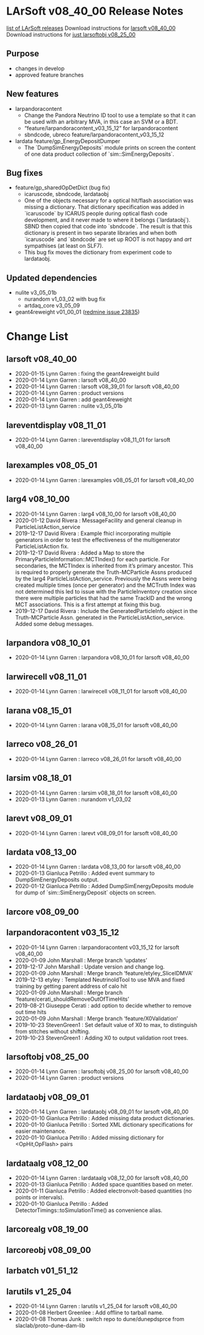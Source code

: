 LArSoft v08_40_00 Release Notes
======================================================================

[list of LArSoft releases](LArSoft_release_list)
Download instructions for [larsoft v08_40_00](http://scisoft.fnal.gov/scisoft/bundles/larsoft/v08_40_00/larsoft-v08_40_00.html)
Download instructions for [just larsoftobj v08_25_00](http://scisoft.fnal.gov/scisoft/bundles/larsoftobj/v08_25_00/larsoftobj-v08_25_00.html)

Purpose
--------------------

-   changes in develop
-   approved feature branches

New features
------------------------------

-   larpandoracontent
    -   Change the Pandora Neutrino ID tool to use a template so that it can be used with an arbitrary MVA, in this case an SVM or a BDT.
    -   “feature/larpandoracontent_v03_15_12” for larpandoracontent
    -   sbndcode, ubreco feature/larpandoracontent_v03_15_12
-   lardata feature/gp_EnergyDepositDumper
    -   The \`DumpSimEnergyDeposits\` module prints on screen the content of one data product collection of \`sim::SimEnergyDeposits\`.

Bug fixes
------------------------

-   feature/gp_sharedOpDetDict (bug fix)
    -   icaruscode, sbndcode, lardataobj
    -   One of the objects necessary for a optical hit/flash association was missing a
        dictionary. That dictionary specification was added in \`icaruscode\` by ICARUS people
        during optical flash code development, and it never made to where it belongs
        (\`lardataobj\`). SBND then copied that code into \`sbndcode\`. The result is that this dictionary is present in two separate libraries and
        when both \`icaruscode\` and \`sbndcode\` are set up ROOT is not happy and *art*
        sympathises (at least on SLF7).
    -   This bug fix moves the dictionary from experiment code to lardataobj.

Updated dependencies
----------------------------------------------

-   nulite v3_05_01b
    -   nurandom v1_03_02 with bug fix
    -   artdaq_core v3_05_09
-   geant4reweight v01_00_01 ([redmine issue 23835](https://cdcvs.fnal.gov/redmine/issues/23835))

Change List
============================

larsoft v08_40_00
------------------------------------------

-   2020-01-15 Lynn Garren : fixing the geant4reweight build
-   2020-01-14 Lynn Garren : larsoft v08_40_00
-   2020-01-14 Lynn Garren : larsoft v08_39_01 for larsoft v08_40_00
-   2020-01-14 Lynn Garren : product versions
-   2020-01-14 Lynn Garren : add geant4reweight
-   2020-01-13 Lynn Garren : nulite v3_05_01b

lareventdisplay v08_11_01
----------------------------------------------------------

-   2020-01-14 Lynn Garren : lareventdisplay v08_11_01 for larsoft v08_40_00

larexamples v08_05_01
--------------------------------------------------

-   2020-01-14 Lynn Garren : larexamples v08_05_01 for larsoft v08_40_00

larg4 v08_10_00
--------------------------------------

-   2020-01-14 Lynn Garren : larg4 v08_10_00 for larsoft v08_40_00
-   2020-01-12 David Rivera : MessageFacility and general cleanup in ParticleListAction_service
-   2019-12-17 David Rivera : Example fhicl incorporating multiple generators in order to test the effectiveness of the multigenerator ParticleListAction fix.
-   2019-12-17 David Rivera : Added a Map to store the PrimaryParticleInformation::MCTIndex() for each particle. For secondaries, the MCTIndex is inherited from it’s primary ancestor. This is required to properly generate the Truth-MCParticle Assns produced by the larg4 ParticleListAction_service. Previously the Assns were being created multiple times (once per generator) and the MCTruth Index was not determined this led to issue with the ParticleInventory creation since there were multiple particles that had the same TrackID and the wrong MCT associations. This is a first attempt at fixing this bug.
-   2019-12-17 David Rivera : Include the GeneratedParticleInfo object in the Truth-MCParticle Assn. generated in the ParticleListAction_service. Added some debug messages.

larpandora v08_10_01
------------------------------------------------

-   2020-01-14 Lynn Garren : larpandora v08_10_01 for larsoft v08_40_00

larwirecell v08_11_01
--------------------------------------------------

-   2020-01-14 Lynn Garren : larwirecell v08_11_01 for larsoft v08_40_00

larana v08_15_01
----------------------------------------

-   2020-01-14 Lynn Garren : larana v08_15_01 for larsoft v08_40_00

larreco v08_26_01
------------------------------------------

-   2020-01-14 Lynn Garren : larreco v08_26_01 for larsoft v08_40_00

larsim v08_18_01
----------------------------------------

-   2020-01-14 Lynn Garren : larsim v08_18_01 for larsoft v08_40_00
-   2020-01-13 Lynn Garren : nurandom v1_03_02

larevt v08_09_01
----------------------------------------

-   2020-01-14 Lynn Garren : larevt v08_09_01 for larsoft v08_40_00

lardata v08_13_00
------------------------------------------

-   2020-01-14 Lynn Garren : lardata v08_13_00 for larsoft v08_40_00
-   2020-01-13 Gianluca Petrillo : Added event summary to DumpSimEnergyDeposits output.
-   2020-01-12 Gianluca Petrillo : Added DumpSimEnergyDeposits module for dump of \`sim::SimEnergyDeposit\` objects on screen.

larcore v08_09_00
------------------------------------------

larpandoracontent v03_15_12
--------------------------------------------------------------

-   2020-01-14 Lynn Garren : larpandoracontent v03_15_12 for larsoft v08_40_00
-   2020-01-09 John Marshall : Merge branch ‘updates’
-   2019-12-17 John Marshall : Update version and change log.
-   2020-01-09 John Marshall : Merge branch ‘feature/etyley_SliceIDMVA’
-   2019-12-13 etyley : Templated NeutrinoIdTool to use MVA and fixed training by getting parent address of calo hit
-   2020-01-09 John Marshall : Merge branch ‘feature/cerati_shouldRemoveOutOfTimeHits’
-   2019-08-21 Giuseppe Cerati : add option to decide whether to remove out time hits
-   2020-01-09 John Marshall : Merge branch ‘feature/X0Validation’
-   2019-10-23 StevenGreen1 : Set default value of X0 to max, to distinguish from stitches without shifting.
-   2019-10-23 StevenGreen1 : Adding X0 to output validation root trees.

larsoftobj v08_25_00
------------------------------------------------

-   2020-01-14 Lynn Garren : larsoftobj v08_25_00 for larsoft v08_40_00
-   2020-01-14 Lynn Garren : product versions

lardataobj v08_09_01
------------------------------------------------

-   2020-01-14 Lynn Garren : lardataobj v08_09_01 for larsoft v08_40_00
-   2020-01-10 Gianluca Petrillo : Added missing data product dictionaries.
-   2020-01-10 Gianluca Petrillo : Sorted XML dictionary specifications for easier maintenance.
-   2020-01-10 Gianluca Petrillo : Added missing dictionary for \<OpHit,OpFlash\> pairs

lardataalg v08_12_00
------------------------------------------------

-   2020-01-14 Lynn Garren : lardataalg v08_12_00 for larsoft v08_40_00
-   2020-01-13 Gianluca Petrillo : Added space quantities based on meter.
-   2020-01-11 Gianluca Petrillo : Added electronvolt-based quantities (no points or intervals).
-   2020-01-10 Gianluca Petrillo : Added DetectorTimings::toSimulationTime() as convenience alias.

larcorealg v08_19_00
------------------------------------------------

larcoreobj v08_09_00
------------------------------------------------

larbatch v01_51_12
--------------------------------------------

larutils v1_25_04
------------------------------------------

-   2020-01-14 Lynn Garren : larutils v1_25_04 for larsoft v08_40_00
-   2020-01-08 Herbert Greenlee : Add offline to tarball name.
-   2020-01-08 Thomas Junk : switch repo to dune/dunepdsprce from slaclab/proto-dune-dam-lib

